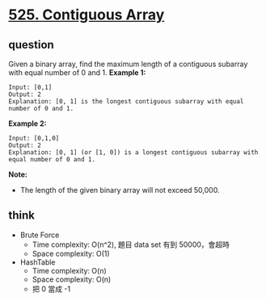 # [525. Contiguous Array](https://leetcode.com/problems/contiguous-array/)

## question

Given a binary array, find the maximum length of a contiguous subarray with equal number of 0 and 1. 
**Example 1:**
```
Input: [0,1]
Output: 2
Explanation: [0, 1] is the longest contiguous subarray with equal number of 0 and 1.
```

**Example 2:**
```
Input: [0,1,0]
Output: 2
Explanation: [0, 1] (or [1, 0]) is a longest contiguous subarray with equal number of 0 and 1.
```

**Note:**
- The length of the given binary array will not exceed 50,000. 

## think
- Brute Force 
    - Time complexity: O(n^2), 題目 data set 有到 50000，會超時
    - Space complexity: O(1)
- HashTable 
    - Time complexity: O(n)
    - Space complexity: O(n)
    - 把 0 當成 -1